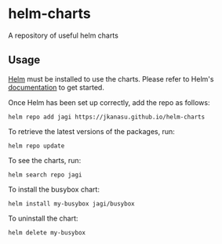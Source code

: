 # helm-charts
A repository of useful helm charts 

## Usage

[Helm](https://helm.sh) must be installed to use the charts.  Please refer to
Helm's [documentation](https://helm.sh/docs) to get started.

Once Helm has been set up correctly, add the repo as follows:

    helm repo add jagi https://jkanasu.github.io/helm-charts

To retrieve the latest versions of the packages, run:

    helm repo update

To see the charts, run:

    helm search repo jagi

To install the busybox chart:

    helm install my-busybox jagi/busybox

To uninstall the chart:

    helm delete my-busybox